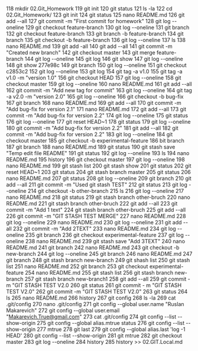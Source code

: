   118  mkdir 02.Git_Homework
  119  git init
  120  git status
  121  ls -la
  122  cd 02.Git_Homework/
  123  git init
  124  git status
  125  nano README.md
  126  git add --all
  127  git commit -m "First commit for homework"
  128  git log --oneline
  129  git checkout feature-branch
  130  git log --oneline
  131  git branch
  132  git checkout feature-branch
  133  git branch -b feature-branch
  134  git branch
  135  git checkout -b feature-branch
  136  git log --oneline
  137  ls
  138  nano README.md 
  139  git add -all
  140  git add --all
  141  git commit -m "Created new branch"
  142  git checkout master
  143  git merge feature-branch
  144  git log --oneline
  145  git log
  146  git show
  147  git log --oneline
  148  git show 277e98c
  149  git branch
  150  git log --oneline
  151  git checkout c2853c2
  152  git log --oneline
  153  git log
  154  git tag -a v1.0
  155  git tag -a v1.0 -m "version 1.0"
  156  git checkout HEAD
  157  git log --oneline
  158  git checkout master
  159  git log --oneline
  160  nano README.md 
  161  git add --all
  162  git commit -m "Add new tag for commit"
  163  git log --oneline
  164  git tag -a v2.0 -m "version 2.0"
  165  git log --oneline
  166  git checkout -b bug-fix
  167  git branch
  168  nano README.md 
  169  git add --all
  170  git commit -m "Add bug-fix for version 2.1"
  171  nano README.md 
  172  git add --all
  173  git commit -m "Add bug-fix for version 2.2"
  174  git log --oneline
  175  git status
  176  git log --oneline
  177  git reset HEAD~1
  178  git status
  179  git log --oneline
  180  git commit -m "Add bug-fix for version 2.2"
  181  git add --all
  182  git commit -m "Add bug-fix for version 2.2"
  183  git log --oneline
  184  git checkout master
  185  git checkout -b experimental-feature
  186  bit branch
  187  git branch
  188  nano README.md 
  189  git status
  190  git stash save "Temp edit file README"
  191  git status
  192  git log --oneline
  193  ls
  194  nano README.md 
  195  history
  196  git checkout master
  197  git log --oneline
  198  nano README.md 
  199  git stash list
  200  git stash show
  201  git status
  202  git reset HEAD~1
  203  git status
  204  git stash branch master 
  205  git status
  206  nano README.md 
  207  git status
  208  git log --oneline
  209  git branch
  210  git add --all
  211  git commit -m "Used git stash TEST"
  212  git status
  213  git log --oneline
  214  git checkout -b other-branch
  215  ls
  216  git log --oneline
  217  nano README.md 
  218  git status
  219  git stash branch other-bruch
  220  nano README.md 
  221  git stash branch other-bruch
  222  git add --all
  223  git commit -m "Add 1 text"
  224  git stash branch other-bruch
  225  git add --all
  226  git commit -m "GIT STASH TEST MERGE"
  227  nano README.md 
  228  git log --oneline
  229  nano README.md 
  230  git log --oneline
  231  git add --all
  232  git commit -m "Add 2TEXT"
  233  nano README.md 
  234  git log --oneline
  235  git branch
  236  git checkout experimental-feature 
  237  git log --oneline
  238  nano README.md 
  239  git stash save "Add 3TEXT"
  240  nano README.md 
  241  git branch
  242  nano README.md 
  243  git checkout -b new-branch
  244  git log --oneline
  245  git branch
  246  nano README.md 
  247  git branch
  248  git stash branch new-branch
  249  git shash list
  250  git stash list
  251  nano README.md 
  252  git branch
  253  git checkout experimental-feature 
  254  nano README.md 
  255  git stash list
  256  git stash branch new-branch
  257  git stash branch new-branch1
  258  git add --all
  259  git commit - m "GIT STASH TEST V2.0
  260  git status 
  261  git commit - m "GIT STASH TEST V2.0"
  262  git commit -m "GIT STASH TEST V2.0"
  263  git status
  264  ls
  265  nano README.md 
  266  history
  267  git config
  268  ls -la
  269  cat .git/config 
  270  nano .git/config 
  271  git config --global user.name "Ruslan Makarevich"
  272  git config --global user.email "Makarevich.True@gmail.com"
  273  cat .git/config 
  274  git config --list --show-origin
  275  git config --global alias.mtrue status
  276  git config --list --show-origin
  277  mtrue
  278  git last
  279  git config --global alias.last 'log -1 HEAD'
  280  git config --list --show-origin
  281  git mtrue
  282  git checkout master
  283  git log --oneline
  284  history
  285  history >> 02.GIT.Local.md
